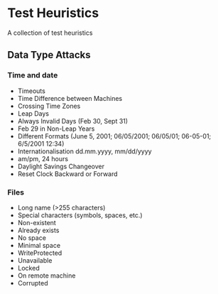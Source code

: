 # Test Heuristics

A collection of test heuristics

## Data Type Attacks

### Time and date

- Timeouts
- Time Difference between Machines
- Crossing Time Zones
- Leap Days
- Always Invalid Days (Feb 30, Sept 31)
- Feb 29 in Non-Leap Years
- Different Formats (June 5, 2001; 06/05/2001; 06/05/01; 06-05-01; 6/5/2001 12:34)
- Internationalisation dd.mm.yyyy, mm/dd/yyyy 
- am/pm, 24 hours
- Daylight Savings Changeover
- Reset Clock Backward or Forward

### Files

- Long name (>255 characters)
- Special characters (symbols, spaces, etc.)
- Non-existent
- Already exists
- No space
- Minimal space
- WriteProtected
- Unavailable
- Locked
- On remote machine
- Corrupted
